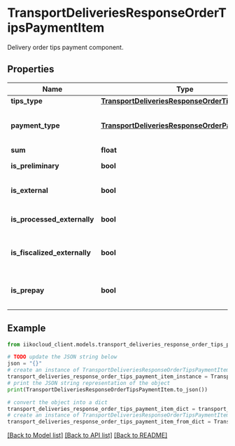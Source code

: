 # TransportDeliveriesResponseOrderTipsPaymentItem

Delivery order tips payment component.

## Properties

Name | Type | Description | Notes
------------ | ------------- | ------------- | -------------
**tips_type** | [**TransportDeliveriesResponseOrderTipsType**](TransportDeliveriesResponseOrderTipsType.md) | Tips type. | [optional] 
**payment_type** | [**TransportDeliveriesResponseOrderPaymentType**](TransportDeliveriesResponseOrderPaymentType.md) | Payment type.                 Can be obtained by &#x60;/api/1/payment_types&#x60; operation. | 
**sum** | **float** | Amount due. | 
**is_preliminary** | **bool** | Whether payment item is preliminary. | 
**is_external** | **bool** | Payment item is external (created via biz.API). | 
**is_processed_externally** | **bool** | Payment item is processed by external payment system. | 
**is_fiscalized_externally** | **bool** | Whether the payment item is externally fiscalized.   &gt; Allowed from version &#x60;7.6.3&#x60;. | [optional] 
**is_prepay** | **bool** | Whether the payment item is prepay.   &gt; Allowed from version &#x60;7.7.6&#x60;. | 

## Example

```python
from iikocloud_client.models.transport_deliveries_response_order_tips_payment_item import TransportDeliveriesResponseOrderTipsPaymentItem

# TODO update the JSON string below
json = "{}"
# create an instance of TransportDeliveriesResponseOrderTipsPaymentItem from a JSON string
transport_deliveries_response_order_tips_payment_item_instance = TransportDeliveriesResponseOrderTipsPaymentItem.from_json(json)
# print the JSON string representation of the object
print(TransportDeliveriesResponseOrderTipsPaymentItem.to_json())

# convert the object into a dict
transport_deliveries_response_order_tips_payment_item_dict = transport_deliveries_response_order_tips_payment_item_instance.to_dict()
# create an instance of TransportDeliveriesResponseOrderTipsPaymentItem from a dict
transport_deliveries_response_order_tips_payment_item_from_dict = TransportDeliveriesResponseOrderTipsPaymentItem.from_dict(transport_deliveries_response_order_tips_payment_item_dict)
```
[[Back to Model list]](../README.md#documentation-for-models) [[Back to API list]](../README.md#documentation-for-api-endpoints) [[Back to README]](../README.md)


